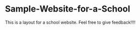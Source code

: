 # Sample-Website-for-a-School
This is a layout for a school website. Feel free to give feedback!!!!
